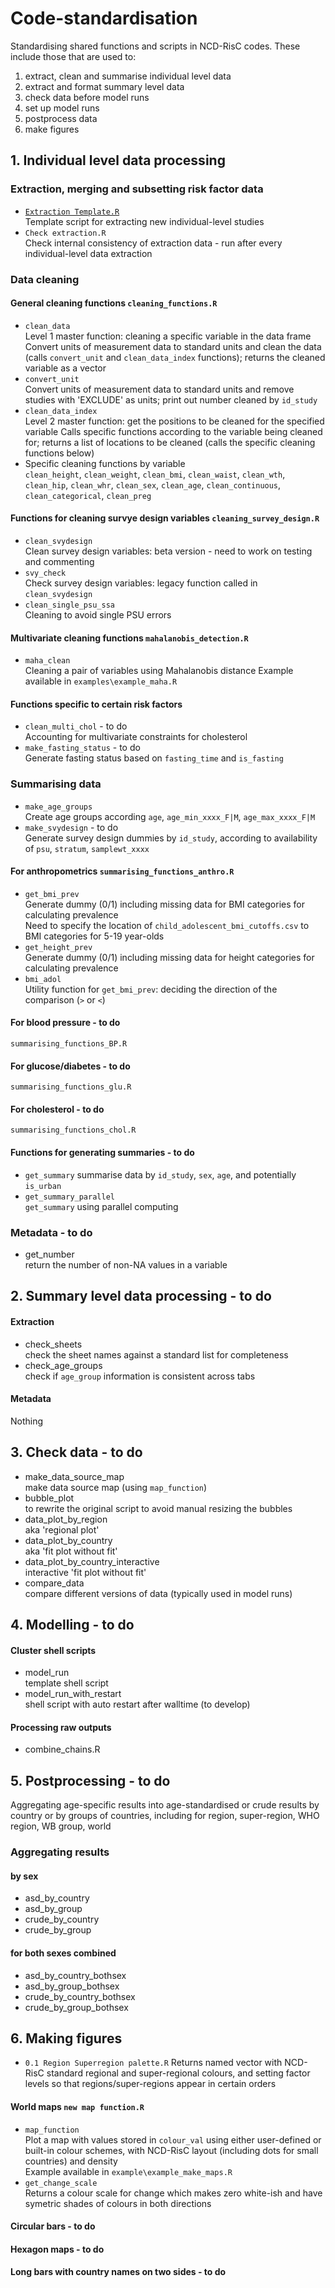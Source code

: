 # Code-standardisation
Standardising shared functions and scripts in NCD-RisC codes. These include those that are used to:
1. extract, clean and summarise individual level data
2. extract and format summary level data
3. check data before model runs
4. set up model runs
5. postprocess data
6. make figures

## 1. Individual level data processing

### Extraction, merging and subsetting risk factor data
* [`Extraction Template.R`](./R/data-extraction/Extraction%20Template.R)  
Template script for extracting new individual-level studies
* `Check extraction.R`  
Check internal consistency of extraction data - run after every individual-level data extraction

### Data cleaning  
#### General cleaning functions `cleaning_functions.R`
* `clean_data`  
Level 1 master function: cleaning a specific variable in the data frame
Convert units of measurement data to standard units and clean the data (calls `convert_unit` and `clean_data_index` functions); returns the cleaned variable as a vector
* `convert_unit`  
Convert units of measurement data to standard units and remove studies with 'EXCLUDE' as units; print out number cleaned by `id_study`
* `clean_data_index`  
Level 2 master function: get the positions to be cleaned for the specified variable
Calls specific functions according to the variable being cleaned for; returns a list of locations to be cleaned (calls the specific cleaning functions below)
* Specific cleaning functions by variable  
`clean_height`, 
`clean_weight`, 
`clean_bmi`, 
`clean_waist`, 
`clean_wth`, 
`clean_hip`, 
`clean_whr`, 
`clean_sex`, 
`clean_age`, 
`clean_continuous`, 
`clean_categorical`,
`clean_preg`  

#### Functions for cleaning survye design variables `cleaning_survey_design.R`
* `clean_svydesign`  
Clean survey design variables: beta version - need to work on testing and commenting
* `svy_check`  
Check survey design variables: legacy function called in `clean_svydesign`
* `clean_single_psu_ssa`  
Cleaning to avoid single PSU errors

#### Multivariate cleaning functions `mahalanobis_detection.R`
* `maha_clean`  
Cleaning a pair of variables using Mahalanobis distance
Example available in `examples\example_maha.R`  

#### Functions specific to certain risk factors
* `clean_multi_chol` - to do  
Accounting for multivariate constraints for cholesterol
* `make_fasting_status` - to do  
Generate fasting status based on `fasting_time` and `is_fasting`

### Summarising data  
* `make_age_groups`  
Create age groups according `age`, `age_min_xxxx_F|M`, `age_max_xxxx_F|M`
* `make_svydesign` - to do  
Generate survey design dummies by `id_study`, according to availability of `psu`, `stratum`, `samplewt_xxxx`

#### For anthropometrics `summarising_functions_anthro.R`  
* `get_bmi_prev`  
Generate dummy (0/1) including missing data for BMI categories for calculating prevalence  
Need to specify the location of `child_adolescent_bmi_cutoffs.csv` to BMI categories for 5-19 year-olds  
* `get_height_prev`  
Generate dummy (0/1) including missing data for height categories for calculating prevalence  
* `bmi_adol`  
Utility function for `get_bmi_prev`: deciding the direction of the comparison (`>` or `<`)  

#### For blood pressure - to do  
`summarising_functions_BP.R`  

#### For glucose/diabetes - to do  
`summarising_functions_glu.R`  

#### For cholesterol - to do  
`summarising_functions_chol.R`  

#### Functions for generating summaries - to do 
* `get_summary` 
summarise data by `id_study`, `sex`, `age`, and potentially `is_urban`
* `get_summary_parallel`  
`get_summary` using parallel computing

### Metadata - to do
* get_number  
return the number of non-NA values in a variable

## 2. Summary level data processing - to do

#### Extraction
* check_sheets  
check the sheet names against a standard list for completeness
* check_age_groups  
check if `age_group` information is consistent across tabs

#### Metadata
Nothing

## 3. Check data - to do
* make_data_source_map  
make data source map (using `map_function`)
* bubble_plot  
to rewrite the original script to avoid manual resizing the bubbles
* data_plot_by_region  
aka 'regional plot'
* data_plot_by_country  
aka 'fit plot without fit'  
* data_plot_by_country_interactive  
interactive 'fit plot without fit'  
* compare_data  
compare different versions of data (typically used in model runs)

## 4. Modelling - to do 

#### Cluster shell scripts
* model_run  
template shell script
* model_run_with_restart  
shell script with auto restart after walltime (to develop)

#### Processing raw outputs
* combine_chains.R

## 5. Postprocessing - to do

Aggregating age-specific results into age-standardised or crude results
by country or by groups of countries,
including for region, super-region, WHO region, WB group, world

### Aggregating results

#### by sex
* asd_by_country
* asd_by_group  
* crude_by_country
* crude_by_group  

#### for both sexes combined
* asd_by_country_bothsex
* asd_by_group_bothsex  
* crude_by_country_bothsex
* crude_by_group_bothsex  

## 6. Making figures
* `0.1 Region Superregion palette.R`
Returns named vector with NCD-RisC standard regional and super-regional colours, and setting factor levels so that regions/super-regions appear in certain orders  

#### World maps `new map function.R`
* `map_function`  
Plot a map with values stored in `colour_val` using either user-defined or built-in colour schemes, with NCD-RisC layout (including dots for small countries) and density  
Example available in `example\example_make_maps.R`
* `get_change_scale`  
Returns a colour scale for change which makes zero white-ish and have symetric shades of colours in both directions  

#### Circular bars - to do

#### Hexagon maps - to do

#### Long bars with country names on two sides - to do